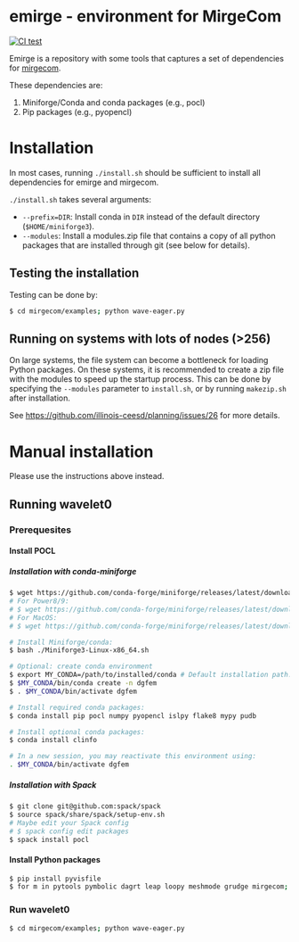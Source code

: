 # emirge - environment for MirgeCom

[![CI test](https://github.com/illinois-ceesd/emirge/workflows/CI%20test/badge.svg)](https://github.com/illinois-ceesd/emirge/actions?query=workflow%3A%22CI+test%22+event%3Apush)

Emirge is a repository with some tools that captures a set of dependencies for [mirgecom](https://github.com/illinois-ceesd/mirgecom).

These dependencies are:

1. Miniforge/Conda and conda packages (e.g., pocl)
2. Pip packages (e.g., pyopencl)

# Installation

In most cases, running `./install.sh` should be sufficient to install all dependencies for emirge and mirgecom.

`./install.sh` takes several arguments:
- `--prefix=DIR`: Install conda in `DIR` instead of the default directory (`$HOME/miniforge3`).
- `--modules`: Install a modules.zip file that contains a copy of all python packages that are installed through git (see below for details).

## Testing the installation

Testing can be done by:

```bash
$ cd mirgecom/examples; python wave-eager.py
```

## Running on systems with lots of nodes (>256)
On large systems, the file system can become a bottleneck for loading Python
packages. On these systems, it is recommended to create a zip file with the
modules to speed up the startup process. This can be done by specifying the
`--modules` parameter to `install.sh`, or by running `makezip.sh` after
installation.

See https://github.com/illinois-ceesd/planning/issues/26 for more details.


# Manual installation

Please use the instructions above instead.

## Running wavelet0


### Prerequesites

#### Install POCL

##### Installation with conda-miniforge

```bash
$ wget https://github.com/conda-forge/miniforge/releases/latest/download/Miniforge3-Linux-x86_64.sh
# For Power8/9:
# $ wget https://github.com/conda-forge/miniforge/releases/latest/download/Miniforge3-Linux-ppc64le.sh
# For MacOS:
# $ wget https://github.com/conda-forge/miniforge/releases/latest/download/Miniforge3-MacOSX-x86_64.sh

# Install Miniforge/conda:
$ bash ./Miniforge3-Linux-x86_64.sh

# Optional: create conda environment
$ export MY_CONDA=/path/to/installed/conda # Default installation path: $HOME/miniforge3
$ $MY_CONDA/bin/conda create -n dgfem
$ . $MY_CONDA/bin/activate dgfem

# Install required conda packages:
$ conda install pip pocl numpy pyopencl islpy flake8 mypy pudb

# Install optional conda packages:
$ conda install clinfo

# In a new session, you may reactivate this environment using:
. $MY_CONDA/bin/activate dgfem
```

##### Installation with Spack

```bash
$ git clone git@github.com:spack/spack
$ source spack/share/spack/setup-env.sh
# Maybe edit your Spack config
# $ spack config edit packages
$ spack install pocl
```

#### Install Python packages

```bash
$ pip install pyvisfile
$ for m in pytools pymbolic dagrt leap loopy meshmode grudge mirgecom; do cd $m && pip install -e . && cd ..; done
```

### Run wavelet0

```bash
$ cd mirgecom/examples; python wave-eager.py
```
